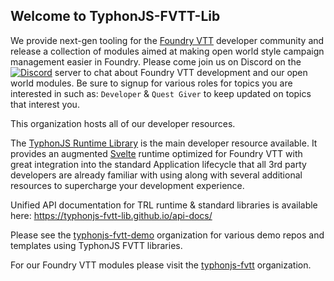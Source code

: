 ## Welcome to TyphonJS-FVTT-Lib

We provide next-gen tooling for the [Foundry VTT](https://foundryvtt.com/) developer community and release a collection of modules aimed at making open world style campaign 
management easier in Foundry. Please come join us on Discord on the [![Discord](https://img.shields.io/discord/737953117999726592?label=TyphonJS&style=plastic)](https://typhonjs.io/discord/) 
server to chat about Foundry VTT development and our open world modules. Be sure to signup for various roles for topics you are interested in such as: `Developer` & `Quest Giver` 
to keep updated on topics that interest you.

This organization hosts all of our developer resources. 

The [TyphonJS Runtime Library](https://github.com/typhonjs-fvtt-lib/runtime) is the main developer resource available. It provides an augmented [Svelte](https://svelte.dev/) 
runtime optimized for Foundry VTT with great integration into the standard Application lifecycle that all 3rd party developers are already familiar with using along with 
several additional resources to supercharge your development experience. 

Unified API documentation for TRL runtime & standard libraries is available here:
https://typhonjs-fvtt-lib.github.io/api-docs/

Please see the [typhonjs-fvtt-demo](https://github.com/typhonjs-fvtt-demo) organization for various demo repos and templates using TyphonJS FVTT libraries.

For our Foundry VTT modules please visit the [typhonjs-fvtt](https://github.com/typhonjs-fvtt) organization.
